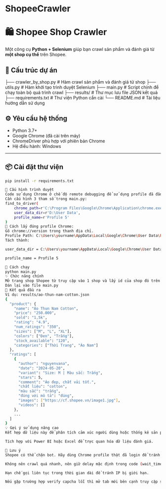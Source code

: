 # ShopeeCrawler
# 🛍️ Shopee Shop Crawler

Một công cụ **Python + Selenium** giúp bạn crawl sản phẩm và đánh giá từ **một shop cụ thể** trên Shopee.

## 📁 Cấu trúc dự án

├── crawler_by_shop.py # Hàm crawl sản phẩm và đánh giá từ shop
├── utils.py # Hàm khởi tạo trình duyệt Selenium
├── main.py # Script chính để chạy toàn bộ quá trình crawl
├── results/ # Thư mục lưu file JSON kết quả
├── requirements.txt # Thư viện Python cần cài
└── README.md # Tài liệu hướng dẫn sử dụng

## ⚙️ Yêu cầu hệ thống

- Python 3.7+
- Google Chrome (đã cài trên máy)
- ChromeDriver phù hợp với phiên bản Chrome
- Hệ điều hành: Windows

---

## 📦 Cài đặt thư viện

```bash
pip install -r requirements.txt

🧰 Cấu hình trình duyệt
Code sử dụng Chrome ở chế độ remote debugging để sử dụng profile đã đăng nhập.
Cần cấu hình 3 tham số trong main.py:
find_to_driver(
    chrome_path=r'C:\Program Files\Google\Chrome\Application\chrome.exe',  # Đường dẫn Chrome
    user_data_dir=r'D:\User Data',                                          # Thư mục user data của Chrome
    profile_name=r'Profile 5'                                               # Tên profile bạn đang dùng để đăng nhập Shopee
)
🔑 Cách lấy đúng profile Chrome:
Gõ chrome://version trong thanh địa chỉ.
Profile Path: C:\Users\yourname\AppData\Local\Google\Chrome\User Data\Profile 5
Tách thành:

user_data_dir = C:\Users\yourname\AppData\Local\Google\Chrome\User Data

profile_name = Profile 5

🚀 Cách chạy
python main.py
✨ Chức năng chính
Mở trang shop Shopee từ truy cập vào 1 shop và lấy id của shop đó trên url
Dán lại vào file main.py
📝 Kết quả đầu ra
Ví dụ: results/ao-thun-nam-cotton.json
{
  "product": {
    "name": "Áo Thun Nam Cotton",
    "price": "250.000",
    "sold": "1,5k",
    "rating": "4.9",
    "num_ratings": "350",
    "sizes": ["M", "L", "XL"],
    "colors": ["Đen", "Trắng"],
    "stock_available": "120",
    "categories": ["Thời Trang", "Áo Nam"]
  },
  "ratings": [
    {
      "author": "nguyenvana",
      "date": "2024-05-20",
      "variant": "Size: M | Màu sắc: Trắng",
      "stars": 5,
      "comment": "Áo đẹp, chất vải tốt.",
      "chất liệu": "cotton",
      "màu sắc": "trắng",
      "đúng với mô tả": "đúng",
      "images": ["https://cf.shopee.vn/image1.jpg"],
      "videos": []
    },
    ...
  ]
}
💡 Gợi ý sử dụng nâng cao
Kết hợp dữ liệu này để phân tích cảm xúc người dùng hoặc thống kê sản phẩm theo phân loại.

Tích hợp với Power BI hoặc Excel để trực quan hóa dữ liệu đánh giá.

🛑 Lưu ý
Shopee có thể chặn bot. Hãy dùng Chrome profile thật đã login để tránh CAPTCHA.

Không nên crawl quá nhanh, nên giữ delay mặc định trong code (wait_time ≥ 2s).

Hạn chế gọi liên tục trong thời gian dài để tránh IP bị giới hạn.

Nếu gặp trường hợp verify capcha lỗi thì mở tab mới bên cạnh truy cập shopee.vn để thao tác vượt capcha, vượt thành công tắt web chạy lại code
